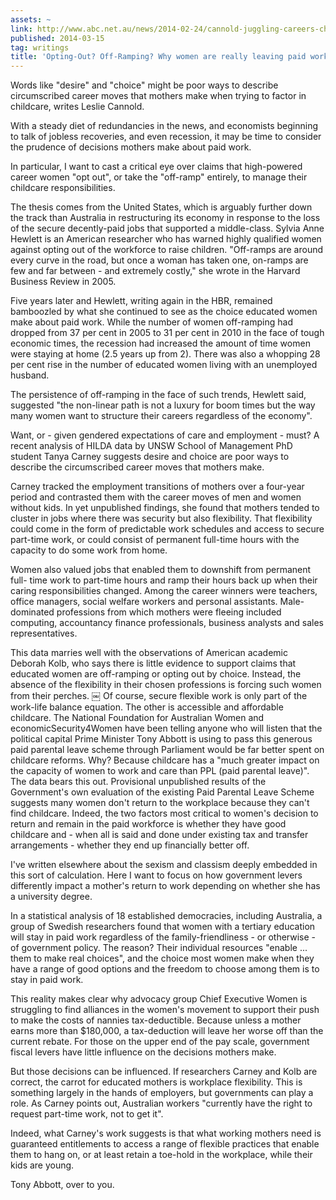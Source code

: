 ```yaml
---
assets: ~
link: http://www.abc.net.au/news/2014-02-24/cannold-juggling-careers-childcare-and-choice/5278702
published: 2014-03-15
tag: writings
title: 'Opting-Out? Off-Ramping? Why women are really leaving paid work '
---
```

Words like "desire" and "choice" might be poor ways to describe circumscribed career moves that mothers make when trying to factor in childcare, writes Leslie Cannold.

With a steady diet of redundancies in the news, and economists beginning to talk of jobless recoveries, and even recession, it may be time to consider the prudence of decisions mothers make about paid work.

In particular, I want to cast a critical eye over claims that high-powered career women "opt out", or take the "off-ramp" entirely, to manage their childcare responsibilities.

The thesis comes from the United States, which is arguably further down the track than Australia in restructuring its economy in response to the loss of the secure decently-paid jobs that supported a middle-class.
Sylvia Anne Hewlett is an American researcher who has warned highly qualified women against opting out of the workforce to raise children.
"Off-ramps are around every curve in the road, but once a woman has taken one, on-ramps are few and far between - and extremely costly," she wrote in the Harvard Business Review in 2005.

Five years later and Hewlett, writing again in the HBR, remained bamboozled by what she continued to see as the choice educated women make about paid work.
While the number of women off-ramping had dropped from 37 per cent in 2005 to 31 per cent in 2010 in the face of tough economic times, the recession had increased the amount of time women were staying at home (2.5 years up from 2). There was also a whopping 28 per cent rise in the number of educated women living with an unemployed husband.

The persistence of off-ramping in the face of such trends, Hewlett said, suggested "the non-linear path is not a luxury for boom times but the way many women want to structure their careers regardless of the economy".

Want, or - given gendered expectations of care and employment - must? A recent analysis of HILDA data by UNSW School of Management PhD student Tanya Carney suggests desire and choice are poor ways to describe the circumscribed career moves that mothers make.

Carney tracked the employment transitions of mothers over a four-year period and contrasted them with the career moves of men and women without kids.
In yet unpublished findings, she found that mothers tended to cluster in jobs where there was security but also flexibility. That flexibility could come in the form of predictable work schedules and access to secure part-time work, or could consist of permanent full-time hours with the capacity to do some work from home.

Women also valued jobs that enabled them to downshift from permanent full- time work to part-time hours and ramp their hours back up when their caring responsibilities changed. Among the career winners were teachers, office managers, social welfare workers and personal assistants. Male-dominated professions from which mothers were fleeing included computing, accountancy finance professionals, business analysts and sales representatives.

This data marries well with the observations of American academic Deborah Kolb, who says there is little evidence to support claims that educated women are off-ramping or opting out by choice. Instead, the absence of the flexibility in their chosen professions is forcing such women from their perches.
￼
Of course, secure flexible work is only part of the work-life balance equation. The other is accessible and affordable childcare. The National Foundation for Australian Women and economicSecurity4Women have been telling anyone who will listen that the political capital Prime Minister Tony Abbott is using to pass this generous paid parental leave scheme through Parliament would be far better spent on childcare reforms. Why? Because childcare has a "much greater impact on the capacity of women to work and care than PPL (paid parental leave)".
The data bears this out. Provisional unpublished results of the Government's own evaluation of the existing Paid Parental Leave Scheme suggests many women don't return to the workplace because they can't find childcare. Indeed, the two factors most critical to women's decision to return and remain in the paid workforce is whether they have good childcare and - when all is said and done under existing tax and transfer arrangements - whether they end up financially better off.

I've written elsewhere about the sexism and classism deeply embedded in this sort of calculation. Here I want to focus on how government levers differently impact a mother's return to work depending on whether she has a university degree.

In a statistical analysis of 18 established democracies, including Australia, a group of Swedish researchers found that women with a tertiary education will stay in paid work regardless of the family-friendliness - or otherwise - of government policy. The reason? Their individual resources "enable ... them to make real choices", and the choice most women make when they have a range of good options and the freedom to choose among them is to stay in paid work.

This reality makes clear why advocacy group Chief Executive Women is struggling to find alliances in the women's movement to support their push to make the costs of nannies tax-deductible. Because unless a mother earns more than $180,000, a tax-deduction will leave her worse off than the current rebate. For those on the upper end of the pay scale, government fiscal levers have little influence on the decisions mothers make.

But those decisions can be influenced. If researchers Carney and Kolb are correct, the carrot for educated mothers is workplace flexibility. This is something largely in the hands of employers, but governments can play a role. As Carney points out, Australian workers "currently have the right to request part-time work, not to get it".

Indeed, what Carney's work suggests is that what working mothers need is guaranteed entitlements to access a range of flexible practices that enable them to hang on, or at least retain a toe-hold in the workplace, while their kids are young.

Tony Abbott, over to you.